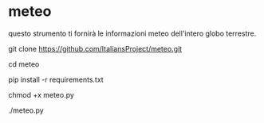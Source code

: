 # meteo
questo strumento ti fornirà le informazioni meteo dell'intero globo terrestre.

git clone https://github.com/ItaliansProject/meteo.git

cd meteo

pip install -r requirements.txt

chmod +x meteo.py

./meteo.py

